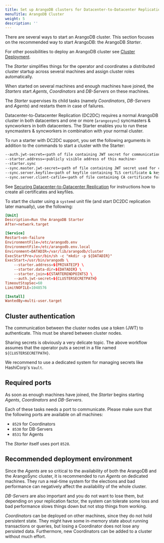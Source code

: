 ```yaml
---
title: Set up ArangoDB clusters for Datacenter-to-Datacenter Replication
menuTitle: ArangoDB Cluster
weight: 5
description: ''
---
```

There are several ways to start an ArangoDB cluster. This section focuses
on the recommended way to start ArangoDB: the ArangoDB _Starter_.

For other possibilities to deploy an ArangoDB cluster see
[Cluster Deployment](../../cluster/deployment/_index.md).

The _Starter_ simplifies things for the operator and coordinates a distributed
cluster startup across several machines and assign cluster roles automatically.

When started on several machines and enough machines have joined, the _Starters_
start _Agents_, _Coordinators_ and _DB-Servers_ on these machines.

The _Starter_ supervises its child tasks (namely _Coordinators_,
_DB-Servers_ and _Agents_) and restarts them in case of failures.

Datacenter-to-Datacenter Replication (DC2DC) requires a normal ArangoDB cluster in both datacenters
and one or more (`arangosync`) syncmasters & syncworkers in both datacenters.
The Starter enables you to run these syncmasters & syncworkers in combination with your normal
cluster.

To run a starter with DC2DC support, you set the following arguments in addition to the
commands to start a cluster with the Starter:

```bash
--auth.jwt-secret=<path of file containing JWT secret for communication in local cluster>
--starter.address=<publicly visible address of this machine>
--starter.sync
--sync.master.jwt-secret=<path of file containing JWT secret used for communication between local syncmaster & workers>
--sync.server.keyfile=<path of keyfile containing TLS certificate & key for local syncmaster>
--sync.server.client-cafile=<path of file containing CA certificate for syncmaster client authentication>
```

See [Securing Datacenter-to-Datacenter Replication](../security.md)
for instructions how to create all certificates and keyfiles.

To start the cluster using a `systemd` unit file (and start DC2DC replication
later manually), use the following:

```conf
[Unit]
Description=Run the ArangoDB Starter
After=network.target

[Service]
Restart=on-failure
EnvironmentFile=/etc/arangodb.env
EnvironmentFile=/etc/arangodb.env.local
Environment=DATADIR=/var/lib/arangodb/cluster
ExecStartPre=/usr/bin/sh -c "mkdir -p ${DATADIR}"
ExecStart=/usr/bin/arangodb \
    --starter.address=${PRIVATEIP} \
    --starter.data-dir=${DATADIR} \
    --starter.join=${STARTERENDPOINTS} \
    --auth.jwt-secret=${CLUSTERSECRETPATH}
TimeoutStopSec=60
LimitNOFILE=1048576

[Install]
WantedBy=multi-user.target
```

## Cluster authentication

The communication between the cluster nodes use a token (JWT) to authenticate.
This must be shared between cluster nodes.

Sharing secrets is obviously a very delicate topic. The above workflow assumes
that the operator puts a secret in a file named `${CLUSTERSECRETPATH}`.

We recommend to use a dedicated system for managing secrets like HashiCorp's `Vault`.

## Required ports

As soon as enough machines have joined, the _Starter_ begins starting _Agents_,
_Coordinators_ and _DB-Servers_.

Each of these tasks needs a port to communicate. Please make sure that the following
ports are available on all machines:

- `8529` for Coordinators
- `8530` for DB-Servers
- `8531` for Agents

The _Starter_ itself uses port `8528`.

## Recommended deployment environment

Since the _Agents_ are so critical to the availability of both the ArangoDB and
the ArangoSync cluster, it is recommended to run _Agents_ on dedicated machines.
They run a real-time system for the elections and bad performance can negatively
affect the availability of the whole cluster.

_DB-Servers_ are also important and you do not want to lose them, but
depending on your replication factor, the system can tolerate some
loss and bad performance slows things down but not stop things from
working.

_Coordinators_ can be deployed on other machines, since they do not hold
persistent state. They might have some in-memory state about running
transactions or queries, but losing a Coordinator does not lose any
persisted data. Furthermore, new Coordinators can be added to a cluster
without much effort.
